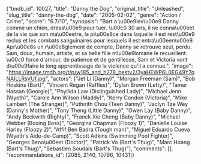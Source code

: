 {"tmdb_id": 10027, "title": "Danny the Dog", "original_title": "Unleashed", "slug_title": "danny-the-dog", "date": "2005-02-02", "genre": "Action / Crime", "score": "6.7/10", "synopsis": "Bart a \u00e9lev\u00e9 Danny comme un chien, dress\u00e9 pour tuer. \u00c0 30 ans, il ne conna\u00eet de la vie que son ma\u00eetre, la pi\u00e8ce dans laquelle il est rest\u00e9 reclus et les combats sanguinaires pour lesquels il est entra\u00een\u00e9. Apr\u00e8s un r\u00e8glement de compte, Danny se retrouve seul, perdu. Sam, doux, humain, artiste, et sa belle fille m\u00e9lomane le recueillent. \u00c0 force d'amour, de patience et de gentillesse, Sam et Victoria vont d\u00e9faire le long apprentissage de la violence qu'il a connue.", "image": "https://image.tmdb.org/t/p/w185_and_h278_bestv2/3yaHEWP6L0EG49Y7qNAILLRsVUf.jpg", "actors": ["Jet Li (Danny)", "Morgan Freeman (Sam)", "Bob Hoskins (Bart)", "Vincent Regan (Raffles)", "Dylan Brown (Lefty)", "Tamer Hassan (Georgie)", "Phyllida Law (Distinguished Lady)", "Michael Jenn (Wyeth)", "Carole Ann Wilson (Maddy)", "Kerry Condon (Victoria)", "Mike Lambert (The Stranger)", "Puthirith Chou (Teen Danny)", "Jaclyn Tze Wey (Danny's Mother)", "Tony Theng (Little Danny)", "Owen Lay (Baby Danny)", "Andy Beckwith (Righty)", "Franck Xie Cheng (Baby Danny)", "Michael Webber (Boxing Boss)", "Georgina Chapman (Floozy 1)", "Danielle Louise Harley (Floozy 2)", "Affif Ben Badra (Tough man)", "Miguel Eduardo Cueva (Wyeth's Aide-de-Camp)", "Scott Adkins (Swimming Pool Fighter)", "Georges Beno\u00eet (Doctor)", "Patrick Vo (Bart's Thug)", "Marc Hoang (Bart's Thug)", "Sebastien Soudais (Bart's Thug)"], "comments": [], "recommandations_id": [2085, 2140, 10796, 10431]}